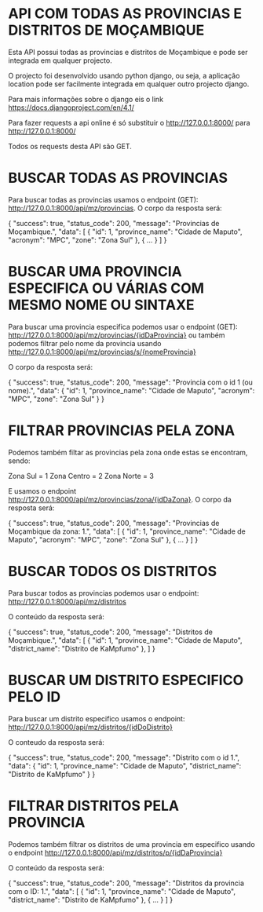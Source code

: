# API COM TODAS AS PROVINCIAS E DISTRITOS DE MOÇAMBIQUE

Esta API possui todas as provincias e distritos de Moçambique e pode ser integrada em qualquer projecto.

O projecto foi desenvolvido usando python django, ou seja, a aplicação location pode ser facilmente integrada em qualquer outro projecto django.

Para mais informações sobre o django eis o link https://docs.djangoproject.com/en/4.1/

Para fazer requests a api online é só substituir o http://127.0.0.1:8000/ para http://127.0.0.1:8000/

Todos os requests desta API são GET.

# BUSCAR TODAS AS PROVINCIAS

Para buscar todas as provincias usamos o endpoint (GET): http://127.0.0.1:8000/api/mz/provincias. O corpo da resposta será:

{
"success": true,
"status_code": 200,
"message": "Provincias de Moçambique.",
"data": [
{
"id": 1,
"province_name": "Cidade de Maputo",
"acronym": "MPC",
"zone": "Zona Sul"
},
{
...
}
]
}

# BUSCAR UMA PROVINCIA ESPECIFICA OU VÁRIAS COM MESMO NOME OU SINTAXE

Para buscar uma provincia especifica podemos usar o endpoint (GET): http://127.0.0.1:8000/api/mz/provincias/{idDaProvincia} ou também podemos filtrar pelo nome da provincia usando http://127.0.0.1:8000/api/mz/provincias/s/{nomeProvincia}

O corpo da resposta será:

{
"success": true,
"status_code": 200,
"message": "Provincia com o id 1 (ou nome).",
"data": {
"id": 1,
"province_name": "Cidade de Maputo",
"acronym": "MPC",
"zone": "Zona Sul"
}
}

# FILTRAR PROVINCIAS PELA ZONA

Podemos também filtar as provincias pela zona onde estas se encontram, sendo:

Zona Sul = 1
Zona Centro = 2
Zona Norte = 3

E usamos o endpoint http://127.0.0.1:8000/api/mz/provincias/zona/{idDaZona}. O corpo da resposta será:

{
"success": true,
"status_code": 200,
"message": "Provincias de Moçambique da zona: 1.",
"data": [
{
"id": 1,
"province_name": "Cidade de Maputo",
"acronym": "MPC",
"zone": "Zona Sul"
},
{
...
}
]
}

# BUSCAR TODOS OS DISTRITOS

Para buscar todos as provincias podemos usar o endpoint: http://127.0.0.1:8000/api/mz/distritos

O conteúdo da resposta será:

{
"success": true,
"status_code": 200,
"message": "Distritos de Moçambique.",
"data": [
{
"id": 1,
"province_name": "Cidade de Maputo",
"district_name": "Distrito de KaMpfumo"
},
]
}

# BUSCAR UM DISTRITO ESPECIFICO PELO ID

Para buscar um distrito especifico usamos o endpoint: http://127.0.0.1:8000/api/mz/distritos/{idDoDistrito}

O conteudo da resposta será:

{
"success": true,
"status_code": 200,
"message": "Distrito com o id 1.",
"data": {
"id": 1,
"province_name": "Cidade de Maputo",
"district_name": "Distrito de KaMpfumo"
}
}

# FILTRAR DISTRITOS PELA PROVINCIA

Podemos também filtrar os distritos de uma provincia em especifico usando o endpoint http://127.0.0.1:8000/api/mz/distritos/p/{idDaProvincia}

O conteúdo da resposta será:

{
"success": true,
"status_code": 200,
"message": "Distritos da provincia com o ID: 1.",
"data": [
{
"id": 1,
"province_name": "Cidade de Maputo",
"district_name": "Distrito de KaMpfumo"
},
{
...
}
]
}
